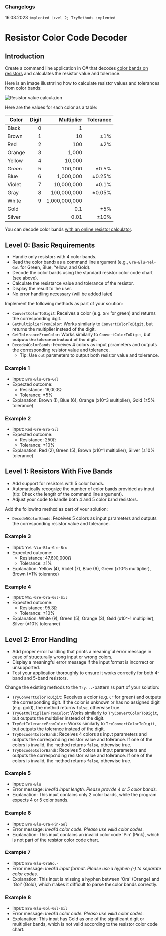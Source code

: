 ### Changelogs
16.03.2023 ```implented Level 2; TryMethods implented ```


# Resistor Color Code Decoder

## Introduction

Create a command line application in C# that decodes [color bands on resistors](https://www.electronics-tutorials.ws/resistor/res_2.html) and calculates the resistor value and tolerance.

Here is an image illustrating how to calculate resistor values and tolerances from color bands:

![Resistor value calculation](https://www.digikey.at/-/media/Images/Marketing/Resources/Calculator/resistor-color-chart.png?la=en-AT&ts=4db603f5-4e9b-4759-84b7-21a04d18b1a8)

Here are the values for each color as a table:

| Color  | Digit |    Multiplier | Tolerance |
| ------ | ----: | ------------: | --------: |
| Black  |     0 |             1 |           |
| Brown  |     1 |            10 |       ±1% |
| Red    |     2 |           100 |       ±2% |
| Orange |     3 |         1,000 |           |
| Yellow |     4 |        10,000 |           |
| Green  |     5 |       100,000 |     ±0.5% |
| Blue   |     6 |     1,000,000 |    ±0.25% |
| Violet |     7 |    10,000,000 |     ±0.1% |
| Gray   |     8 |   100,000,000 |    ±0.05% |
| White  |     9 | 1,000,000,000 |           |
| Gold   |       |           0.1 |       ±5% |
| Silver |       |          0.01 |      ±10% |

You can decode color bands [with an online resistor calculator](https://www.digikey.at/en/resources/conversion-calculators/conversion-calculator-resistor-color-code).

## Level 0: Basic Requirements

* Handle only resistors with 4 color bands.
* Read the color bands as a command line argument (e.g., `Gre-Blu-Yel-Gol` for Green, Blue, Yellow, and Gold).
* Decode the color bands using the standard resistor color code chart (see above).
* Calculate the resistance value and tolerance of the resistor.
* Display the result to the user.
* No error handling necessary (will be added later)

Implement the following methods as part of your solution:

* `ConvertColorToDigit`: Receives a color (e.g. `Gre` for green) and returns the corresponding digit.
* `GetMultiplierFromColor`: Works similarly to `ConvertColorToDigit`, but returns the multiplier instead of the digit.
* `GetToleranceFromColor`: Works similarly to `ConvertColorToDigit`, but outputs the tolerance instead of the digit.
* `Decode4ColorBands`: Receives 4 colors as input parameters and outputs the corresponding resistor value and tolerance.
  * Tip: Use `out` parameters to output both resistor value and tolerance.

### Example 1

* Input: `Bro-Blu-Ora-Gol`
* Expected outcome:
  * Resistance: 16,000Ω
  * Tolerance: ±5%
* Explanation: Brown (1), Blue (6), Orange (x10^3 multiplier), Gold (±5% tolerance)

### Example 2

* Input: `Red-Gre-Bro-Sil`
* Expected outcome:
  * Resistance: 250Ω
  * Tolerance: ±10%
* Explanation: Red (2), Green (5), Brown (x10^1 multiplier), Silver (±10% tolerance)

## Level 1: Resistors With Five Bands

* Add support for resistors with 5 color bands.
* Automatically recognize the number of color bands provided as input (tip: Check the length of the command line argument).
* Adjust your code to handle both 4 and 5 color band resistors.

Add the following method as part of your solution:

* `Decode5ColorBands`: Receives 5 colors as input parameters and outputs the corresponding resistor value and tolerance.

### Example 3

* Input: `Yel-Vio-Blu-Gre-Bro`
* Expected outcome:
  * Resistance: 47,600,000Ω
  * Tolerance: ±1%
* Explanation: Yellow (4), Violet (7), Blue (6), Green (x10^5 multiplier), Brown (±1% tolerance)

### Example 4

* Input: `Whi-Gre-Ora-Gol-Sil`
* Expected outcome:
  * Resistance: 95.3Ω
  * Tolerance: ±10%
* Explanation: White (9), Green (5), Orange (3), Gold (x10^-1 multiplier), Silver (±10% tolerance)

## Level 2: Error Handling

* Add proper error handling that prints a meaningful error message in case of structurally wrong input or wrong colors.
* Display a meaningful error message if the input format is incorrect or unsupported.
* Test your application thoroughly to ensure it works correctly for both 4-band and 5-band resistors.

Change the existing methods to the `Try...`-pattern as part of your solution:

* `TryConvertColorToDigit`: Receives a color (e.g. `Gr` for green) and outputs the corresponding digit. If the color is unknown or has no assigned digit (e.g. gold), the method returns `false`, otherwise true.
* `TryGetMultiplierFromColor`: Works similarly to `TryConvertColorToDigit`, but outputs the multiplier instead of the digit.
* `TryGetToleranceFromColor`: Works similarly to `TryConvertColorToDigit`, but outputs the tolerance instead of the digit.
* `TryDecode4ColorBands`: Receives 4 colors as input parameters and outputs the corresponding resistor value and tolerance. If one of the colors is invalid, the method returns `false`, otherwise true.
* `TryDecode5ColorBands`: Receives 5 colors as input parameters and outputs the corresponding resistor value and tolerance. If one of the colors is invalid, the method returns `false`, otherwise true.

### Example 5

* Input: `Bro-Blu`
* Error message: *Invalid input length. Please provide 4 or 5 color bands.*
* Explanation: This input contains only 2 color bands, while the program expects 4 or 5 color bands.

### Example 6

* Input: `Bro-Blu-Ora-Pin-Gol`
* Error message: *Invalid color code. Please use valid color codes.*
* Explanation: This input contains an invalid color code 'Pin' (Pink), which is not part of the resistor color code chart.

### Example 7

* Input: `Bro-Blu-OraGol-`
* Error message: *Invalid input format. Please use a hyphen (-) to separate color codes.*
* Explanation: This input is missing a hyphen between 'Ora' (Orange) and 'Gol' (Gold), which makes it difficult to parse the color bands correctly.

### Example 8

* Input: `Bro-Blu-Gol-Gol-Sil`
* Error message: *Invalid color code. Please use valid color codes.*
* Explanation: This input has Gold as one of the significant digit or multiplier bands, which is not valid according to the resistor color code chart.
